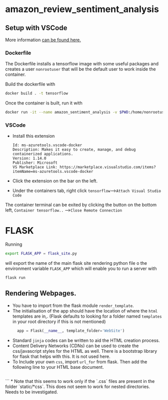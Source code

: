# amazon_review_sentiment_analysis

## Setup with VSCode

More information [can be found here.](https://code.visualstudio.com/docs/remote/create-dev-container#_set-up-a-folder-to-run-in-a-container) 

### Dockerfile

The Dockerfile installs a tensorflow image with some useful packages and creates a user `nonrootuser` that will be the default user to work inside the container.

Build the dockerfile with

``` bash
docker build . -t tensorflow
```

Once the container is built, run it with

```bash
docker run -it --name amazon_sentiment_analysis -v $PWD:/home/nonrootuser/codes/ --gpus all tensorflow
```

### VSCode

* Install this extension

  ```text
  Id: ms-azuretools.vscode-docker
  Description: Makes it easy to create, manage, and debug containerized applications.
  Version: 1.14.0
  Publisher: Microsoft
  VS Marketplace Link: https://marketplace.visualstudio.com/items?itemName=ms-azuretools.vscode-docker
  ```

* Click the extension on the bar on the left.

* Under the containers tab, right click `tensorflow`-->`Attach Visual Studio Code`

The container terminal can be exited by clicking the button on the bottom left, `Container tensorflow..` -->`Close Remote Connection`



# FLASK
Running 
```bash
export FLASK_APP = flask_site.py
```
will export the name of the main flask site rendering python file o the environment variable `FLASK_APP` which will enable you to run a server with

```bash
flask run
```
## Rendering Webpages.
* You have to import from the flask module `render_template`.
* The initialisation of the app should have the location of where the `html` templates are in,. (Flask defaults to looking for a folder named `templates` in your root directory if this is not mentioned)
  ```python
    app = Flask(__name__, template_folder='WebSite')
  ```
* Standard `jinja` codes can be written to aid the HTML creation process.
* Content Delivery Networks (CDNs) can be used to create the css/javascript styles for the HTML as well. There is a bootstrap library for flask that helps with this. It is not used here.
* To Include your own `css`, import `url_for` from flask. Then add the following line to your HTML base document.
  ```html
 <link rel="stylesheet" type="text/css" href="{{url_for('static', filename='index.css')}}">  
  ```
  * Note that this seems to work only if the `.css` files are present in the folder `static/*css`. This does not seem to work for nested directories. Needs to be investigated.